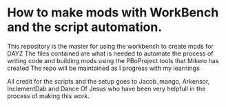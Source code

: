 # How to make mods with WorkBench and the script automation.
This repository is the master for using the workbench to create mods for DAYZ
The files contained are what is needed to automate the process of writing code and building mods using the PBoProject tools that Mikero has created
The repo will be maintained as I progress with my learnings

All credit for the scripts and the setup goes to Jacob_mango, Arkensor, InclementDab and Dance Of Jesus who have been very helpfull in the process of making this work.
